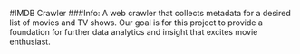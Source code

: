 #IMDB Crawler
###Info:
A web crawler that collects metadata for a desired list of movies and TV shows. Our goal is for this project to provide a foundation for further data analytics and insight that excites movie enthusiast.